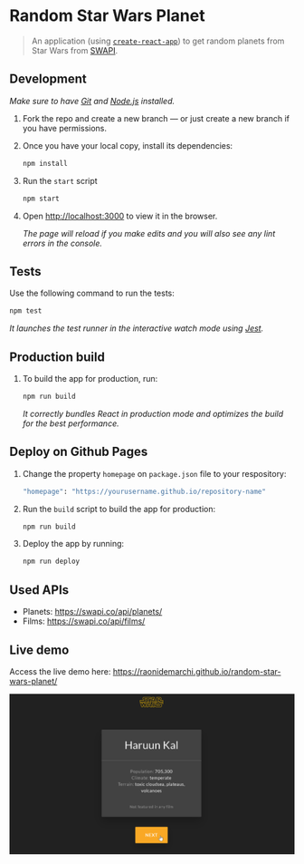 # Random Star Wars Planet

> An application (using [`create-react-app`](https://github.com/facebook/create-react-app)) to get random planets from Star Wars from [SWAPI](https://swapi.co).

## Development

*Make sure to have [Git](http://git-scm.com/) and [Node.js](http://nodejs.org/) installed.*

1. Fork the repo and create a new branch — or just create a new branch if you have permissions.

2. Once you have your local copy, install its dependencies:

    ```sh
    npm install
    ```
    
3. Run the `start` script

    ```sh
    npm start
    ```
    
4. Open [http://localhost:3000](http://localhost:3000) to view it in the browser.<br>
    
    *The page will reload if you make edits and you will also see any lint errors in the console.*

## Tests

Use the following command to run the tests:

```sh
npm test
```
*It launches the test runner in the interactive watch mode using [Jest](https://jestjs.io).*

## Production build

1. To build the app for production, run:
    
    ```sh
    npm run build
    ```
    *It correctly bundles React in production mode and optimizes the build for the best performance.*

## Deploy on Github Pages

1. Change the property `homepage` on `package.json` file to your respository:

    ```sh
    "homepage": "https://yourusername.github.io/repository-name"
    ```

2. Run the `build` script to build the app for production:

    ```sh
    npm run build
    ```
    
3. Deploy the app by running:

    ```sh
    npm run deploy
    ```

## Used APIs

- Planets: https://swapi.co/api/planets/
- Films: https://swapi.co/api/films/

## Live demo

Access the live demo here: https://raonidemarchi.github.io/random-star-wars-planet/

![Application Demo](demo/demo.gif)
